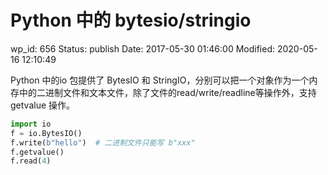 # Python 中的 bytesio/stringio


wp_id: 656
Status: publish
Date: 2017-05-30 01:46:00
Modified: 2020-05-16 12:10:49


Python 中的io 包提供了 BytesIO 和 StringIO，分别可以把一个对象作为一个内存中的二进制文件和文本文件，除了文件的read/write/readline等操作外，支持 getvalue 操作。


```py
import io
f = io.BytesIO()
f.write(b"hello")  # 二进制文件只能写 b"xxx"
f.getvalue()
f.read(4)
```
